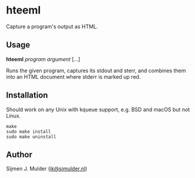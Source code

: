 hteeml
======
Capture a program's output as HTML.

Usage
-----
**hteeml** *program* *argument* [*...*]

Runs the given program, captures its stdout and sterr, and combines them
into an HTML document where stderr is marked up red.

Installation
------------
Should work on any Unix with kqueue support, e.g. BSD and macOS but not
Linux.

    make
    sudo make install
    sudo make uninstall

Author
------
Sijmen J. Mulder (<ik@sjmulder.nl>)
